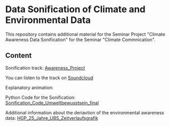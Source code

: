 # Data Sonification of Climate and Environmental Data
This repository contains additional material for the Seminar Project "Climate Awareness Data Sonification" for the Seminar "Climate Commnication".

## Content

Sonification track: [Awareness_Project](https://github.com/rikspiks/Data-Sonification-Climate-Awareness/blob/main/Awareness_Project.mp3)

You can listen to the track on [Soundcloud](https://soundcloud.com/rike-muehlhaus/awareness-data-sonification-project?si=7dd9e9424ed249f8ae8e1e7a7ccbba86&utm_source=clipboard&utm_medium=text&utm_campaign=social_sharing)

Explanatory animation:

Python Code for the Sonification: [Sonification_Code_Umweltbewusstsein_final](https://github.com/rikspiks/Data-Sonification-Climate-Awareness/blob/main/Sonification_Code_Umweltbewusstsein_final.ipynb)

Additional information about the deriavtion of the environmental awareness data: [HGP_25_Jahre_UBS_Zeitverlaufsgrafik](https://github.com/rikspiks/Data-Sonification-Climate-Awareness/blob/main/HGP_25%20Jahre_UBS_Zeitverlaufsgrafik.xlsx)
